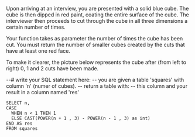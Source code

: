 Upon arriving at an interview, you are presented with a solid blue cube. The cube is then dipped in red paint, coating the entire surface of the cube. The interviewer then proceeds to cut through the cube in all three dimensions a certain number of times.

Your function takes as parameter the number of times the cube has been cut. You must return the number of smaller cubes created by the cuts that have at least one red face.

To make it clearer, the picture below represents the cube after (from left to right) 0, 1 and 2 cuts have been made.



--# write your SQL statement here: 
-- you are given a table 'squares' with column 'n' (numer of cubes).
-- return a table with:
--   this column and your result in a column named 'res'

```
SELECT n,
CASE
  WHEN n < 1 THEN 1
  ELSE CAST(POWER(n + 1 , 3) - POWER(n - 1 , 3) as int)
END AS res
FROM squares
```